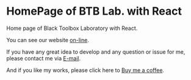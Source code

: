 # HomePage of BTB Lab. with React

Home page of Black Toolbox Laboratory with React.

You can see our website [on-line](https://blacktoolboxlaboratory.github.io/react/v2).

If you have any great idea to develop and any question or issue for me, please contact me via [E-mail](mailto://vannoel0628@gmail.com).

And if you like my works, please click here to [Buy me a coffee](https://www.paypal.me/vannoel0628).
